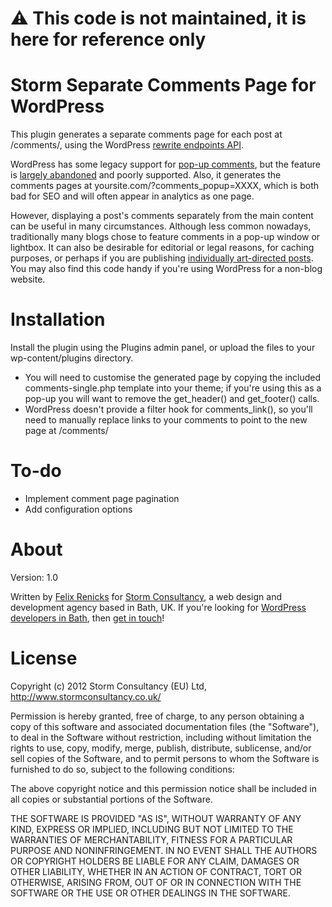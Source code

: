 :warning: This code is not maintained, it is here for reference only 
==========

Storm Separate Comments Page for WordPress
====================================

This plugin generates a separate comments page for each post at /comments/, using the WordPress [rewrite endpoints API](http://make.wordpress.org/plugins/2012/06/07/rewrite-endpoints-api/).

WordPress has some legacy support for [pop-up comments](http://codex.wordpress.org/Function_Reference/comments_popup_link), but the feature is [largely abandoned](http://core.trac.wordpress.org/ticket/4860) and poorly supported. Also, it generates the comments pages at yoursite.com/?comments_popup=XXXX, which is both bad for SEO and will often appear in analytics as one page.

However, displaying a post's comments separately from the main content can be useful in many circumstances. Although less common nowadays, traditionally many blogs chose to feature comments in a pop-up window or lightbox. It can also be desirable for editorial or legal reasons, for caching purposes, or perhaps if you are publishing [individually art-directed posts](http://www.webdesignerdepot.com/2011/03/the-pros-and-cons-of-art-directed-blogs/). You may also find this code handy if you're using WordPress for a non-blog website.

Installation
============

Install the plugin using the Plugins admin panel, or upload the files to your wp-content/plugins directory.

* You will need to customise the generated page by copying the included comments-single.php template into your theme; if you're using this as a pop-up you will want to remove the get_header() and get_footer() calls.
* WordPress doesn't provide a filter hook for comments_link(), so you'll need to manually replace links to your comments to point to the new page at /comments/


To-do
=====

* Implement comment page pagination
* Add configuration options

About
=====

Version: 1.0

Written by [Felix Renicks](http://felixrenicks.com/) for [Storm Consultancy](http://www.stormconsultancy.co.uk/), a web design and development agency based in Bath, UK. If you're looking for [WordPress developers in Bath](http://www.stormconsultancy.co.uk/services/bath-wordpress-developers), then [get in touch](http://www.stormconsultancy.co.uk/contact)!

License
=======

Copyright (c) 2012 Storm Consultancy (EU) Ltd, 
<http://www.stormconsultancy.co.uk/>

Permission is hereby granted, free of charge, to any person obtaining
a copy of this software and associated documentation files (the
"Software"), to deal in the Software without restriction, including
without limitation the rights to use, copy, modify, merge, publish,
distribute, sublicense, and/or sell copies of the Software, and to
permit persons to whom the Software is furnished to do so, subject to
the following conditions:

The above copyright notice and this permission notice shall be
included in all copies or substantial portions of the Software. 

THE SOFTWARE IS PROVIDED "AS IS", WITHOUT WARRANTY OF ANY KIND,
EXPRESS OR IMPLIED, INCLUDING BUT NOT LIMITED TO THE WARRANTIES OF
MERCHANTABILITY, FITNESS FOR A PARTICULAR PURPOSE AND
NONINFRINGEMENT. IN NO EVENT SHALL THE AUTHORS OR COPYRIGHT HOLDERS BE
LIABLE FOR ANY CLAIM, DAMAGES OR OTHER LIABILITY, WHETHER IN AN ACTION
OF CONTRACT, TORT OR OTHERWISE, ARISING FROM, OUT OF OR IN CONNECTION
WITH THE SOFTWARE OR THE USE OR OTHER DEALINGS IN THE SOFTWARE.


